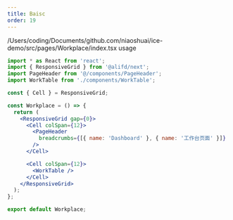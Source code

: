 ```yaml
---
title: Baisc
order: 19
---
```


/Users/coding/Documents/github.com/niaoshuai/ice-demo/src/pages/Workplace/index.tsx usage
```jsx
import * as React from 'react';
import { ResponsiveGrid } from '@alifd/next';
import PageHeader from '@/components/PageHeader';
import WorkTable from './components/WorkTable';

const { Cell } = ResponsiveGrid;

const Workplace = () => {
  return (
    <ResponsiveGrid gap={0}>
      <Cell colSpan={12}>
        <PageHeader
          breadcrumbs={[{ name: 'Dashboard' }, { name: '工作台页面' }]}
        />
      </Cell>

      <Cell colSpan={12}>
        <WorkTable />
      </Cell>
    </ResponsiveGrid>
  );
};

export default Workplace;
```